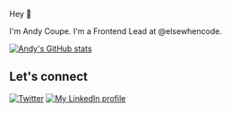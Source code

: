 Hey 👋 

I'm Andy Coupe. I'm a Frontend Lead at @elsewhencode.

[![Andy's GitHub stats](https://github-readme-stats.vercel.app/api?username=andrewmcoupe&count_private=true&show_icons=true&theme=highcontrast)](https://github.com/anuraghazra/github-readme-stats)

## Let's connect

[![Twitter](https://img.shields.io/badge/twitter-blue.svg?&style=for-the-badge&logo=twitter&logoColor=white)](http://twitter.com/andycoupedev)
[![My LinkedIn profile](https://img.shields.io/badge/linkedin-%230077B5.svg?&style=for-the-badge&logo=linkedin&logoColor=white)](https://www.linkedin.com/in/andycoupe)
